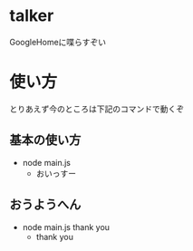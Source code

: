# talker
GoogleHomeに喋らすぞい

# 使い方
とりあえず今のところは下記のコマンドで動くぞ

## 基本の使い方
- node main.js
  - おいっすー

## おうようへん
- node main.js thank you
  - thank you
